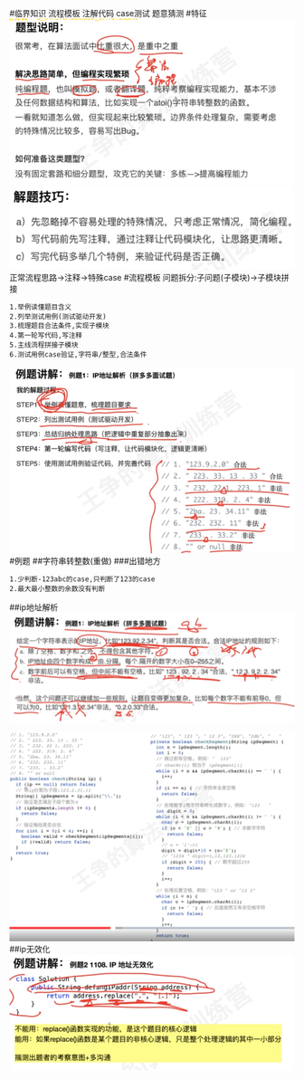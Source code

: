 #临界知识
流程模板
注解代码
case测试
题意猜测
#特征
![](.z_01_算法_编程题_images/3349f423.png)
![](.z_01_算法_编程题_边界条件_images/28b6ede6.png)
正常流程思路->注释->特殊case
#流程模板
问题拆分:子问题(子模块)->子模块拼接
```asp
1.举例读懂题目含义
2.列举测试用例(测试驱动开发)
3.梳理题目合法条件,实现子模块
4.第一轮写代码,写注释
5.主线流程拼接子模块
6.测试用例case验证,字符串/整型,合法条件
```
![](.z_01_算法_编程题_流程模板_边界条件_字符串判空_整型范围_业务限制(合法条件)_算法限制_images/3fdcce63.png)
#例题
##字符串转整数(重做)
[](https://leetcode-cn.com/problems/ba-zi-fu-chuan-zhuan-huan-cheng-zheng-shu-lcof/submissions/)
###出错地方
```asp
1.少判断-123abc的case,只判断了123的case
2.最大最小整数的余数没有判断
```
##ip地址解析
![](.z_01_算法_编程题_边界条件_字符串判空_整型范围_业务限制(合法条件)_算法限制_images/17710dba.png)

![](.z_01_算法_编程题_流程模板_演绎(模块化)归纳(合并)_边界条件_字符串判空_整型范围_业务限制(合法条件)_算法限制_images/b37d42b4.png)
##ip无效化
![](.z_01_算法_编程题_流程模板_演绎(模块化)归纳(合并)_注释边界条件_字符串判空_整型范围_业务限制(合法条件)_算法限制_images/12ce0df7.png)
